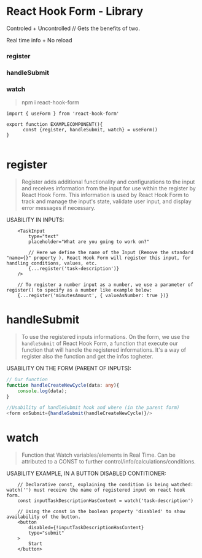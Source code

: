 # React Hook Form - Library

Controled + Uncontrolled 
// Gets the benefits of two.

Real time info + No reload

### register
### handleSubmit
### watch

> npm i react-hook-form

```tsx
import { useForm } from 'react-hook-form'

export function EXAMPLECOMPONENT(){
      const {register, handleSubmit, watch} = useForm()
}


```

# register
> Register adds additional functionality and configurations to the input and receives information from the input for use within the register by React Hook Form. This information is used by React Hook Form to track and manage the input's state, validate user input, and display error messages if necessary.


USABILITY IN INPUTS:
```tsx
    <TaskInput
        type="text"
        placeholder="What are you going to work on?"

        // Here we define the name of the Input (Remove the standard "name={}" property ), React Hook Form will register this input, for handling conditions, values, etc.
        {...register('task-description')} 
    />

    // To register a number input as a number, we use a parameter of register() to specify as a number like example below:
    {...register('minutesAmount', { valueAsNumber: true })}
```


# handleSubmit
> To use the registered inputs informations.
> On the form, we use the `handleSubmit` of React Hook Form, a function that execute our function that will handle the registered informations.
> It's a way of register also the function and get the infos togheter.

USABILITY ON THE FORM (PARENT OF INPUTS):
```ts
// Our function
function handleCreateNewCycle(data: any){
    console.log(data);
}

//Usability of handleSubmit hook and where (in the parent form)
<form onSubmit={handleSubmit(handleCreateNewCycle)}/>
```


# watch
> Function that Watch variables/elements in Real Time.
> Can be attributed to a CONST to further control/info/calculations/conditions.

USABILITY EXAMPLE, IN A BUTTON DISABLED CONTITIONER:

```tsx
    // Declarative const, explaining the condition is being watched: watch('') must receive the name of registered input on react hook form.
    const inputTaskDescriptionHasContent = watch('task-description')

    // Using the const in the boolean property 'disabled' to show availability of the button.
    <button
        disabled={!inputTaskDescriptionHasContent}
        type="submit"
    >
        Start
    </button>
```